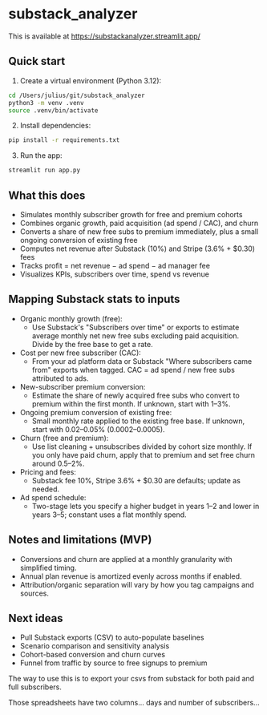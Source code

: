 # substack_analyzer

This is available at https://substackanalyzer.streamlit.app/

## Quick start

1. Create a virtual environment (Python 3.12):

```bash
cd /Users/julius/git/substack_analyzer
python3 -m venv .venv
source .venv/bin/activate
```

2. Install dependencies:

```bash
pip install -r requirements.txt
```

3. Run the app:

```bash
streamlit run app.py
```

## What this does

- Simulates monthly subscriber growth for free and premium cohorts
- Combines organic growth, paid acquisition (ad spend / CAC), and churn
- Converts a share of new free subs to premium immediately, plus a small ongoing conversion of existing free
- Computes net revenue after Substack (10%) and Stripe (3.6% + $0.30) fees
- Tracks profit = net revenue − ad spend − ad manager fee
- Visualizes KPIs, subscribers over time, spend vs revenue

## Mapping Substack stats to inputs

- Organic monthly growth (free):
  - Use Substack's "Subscribers over time" or exports to estimate average monthly net new free subs excluding paid acquisition. Divide by the free base to get a rate.
- Cost per new free subscriber (CAC):
  - From your ad platform data or Substack "Where subscribers came from" exports when tagged. CAC = ad spend / new free subs attributed to ads.
- New-subscriber premium conversion:
  - Estimate the share of newly acquired free subs who convert to premium within the first month. If unknown, start with 1–3%.
- Ongoing premium conversion of existing free:
  - Small monthly rate applied to the existing free base. If unknown, start with 0.02–0.05% (0.0002–0.0005).
- Churn (free and premium):
  - Use list cleaning + unsubscribes divided by cohort size monthly. If you only have paid churn, apply that to premium and set free churn around 0.5–2%.
- Pricing and fees:
  - Substack fee 10%, Stripe 3.6% + $0.30 are defaults; update as needed.
- Ad spend schedule:
  - Two-stage lets you specify a higher budget in years 1–2 and lower in years 3–5; constant uses a flat monthly spend.

## Notes and limitations (MVP)

- Conversions and churn are applied at a monthly granularity with simplified timing.
- Annual plan revenue is amortized evenly across months if enabled.
- Attribution/organic separation will vary by how you tag campaigns and sources.

## Next ideas

- Pull Substack exports (CSV) to auto-populate baselines
- Scenario comparison and sensitivity analysis
- Cohort-based conversion and churn curves
- Funnel from traffic by source to free signups to premium

The way to use this is to export your csvs from substack for both paid and full subscribers.

Those spreadsheets have two columns... days and number of subscribers...
